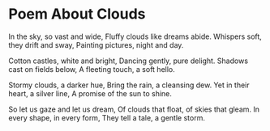 # Poem About Clouds

In the sky, so vast and wide,
Fluffy clouds like dreams abide.
Whispers soft, they drift and sway,
Painting pictures, night and day.

Cotton castles, white and bright,
Dancing gently, pure delight.
Shadows cast on fields below,
A fleeting touch, a soft hello.

Stormy clouds, a darker hue,
Bring the rain, a cleansing dew.
Yet in their heart, a silver line,
A promise of the sun to shine.

So let us gaze and let us dream,
Of clouds that float, of skies that gleam.
In every shape, in every form,
They tell a tale, a gentle storm.